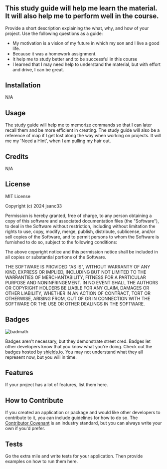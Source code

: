 # <Prework Study Guide Webpage>

## This study guide will help me learn the material. It will also help me to perform well in the course.

Provide a short description explaining the what, why, and how of your project. Use the following questions as a guide:

- My motivation is a vision of my future in which my son and I live a good life.
- Because it was a homework assignment.
- It help me to study better and to be successful in this course
- I learned that I may need help to understand the material, but with effort and drive, I can be great.


## Installation

N/A

## Usage

The study guide will help me to memorize commands so that I can later recall them and be more efficient in creating. The study guide will also be a reference of map if I get lost along the way when working on projects. It will me my 'Need a Hint', when I am pulling my hair out.


## Credits

N/A

## License

MIT License

Copyright (c) 2024 jsanc33

Permission is hereby granted, free of charge, to any person obtaining a copy
of this software and associated documentation files (the "Software"), to deal
in the Software without restriction, including without limitation the rights
to use, copy, modify, merge, publish, distribute, sublicense, and/or sell
copies of the Software, and to permit persons to whom the Software is
furnished to do so, subject to the following conditions:

The above copyright notice and this permission notice shall be included in all
copies or substantial portions of the Software.

THE SOFTWARE IS PROVIDED "AS IS", WITHOUT WARRANTY OF ANY KIND, EXPRESS OR
IMPLIED, INCLUDING BUT NOT LIMITED TO THE WARRANTIES OF MERCHANTABILITY,
FITNESS FOR A PARTICULAR PURPOSE AND NONINFRINGEMENT. IN NO EVENT SHALL THE
AUTHORS OR COPYRIGHT HOLDERS BE LIABLE FOR ANY CLAIM, DAMAGES OR OTHER
LIABILITY, WHETHER IN AN ACTION OF CONTRACT, TORT OR OTHERWISE, ARISING FROM,
OUT OF OR IN CONNECTION WITH THE SOFTWARE OR THE USE OR OTHER DEALINGS IN THE
SOFTWARE.

## Badges

![badmath](https://img.shields.io/github/languages/top/nielsenjared/badmath)

Badges aren't necessary, but they demonstrate street cred. Badges let other developers know that you know what you're doing. Check out the badges hosted by [shields.io](https://shields.io/). You may not understand what they all represent now, but you will in time.

## Features

If your project has a lot of features, list them here.

## How to Contribute

If you created an application or package and would like other developers to contribute to it, you can include guidelines for how to do so. The [Contributor Covenant](https://www.contributor-covenant.org/) is an industry standard, but you can always write your own if you'd prefer.

## Tests

Go the extra mile and write tests for your application. Then provide examples on how to run them here.
